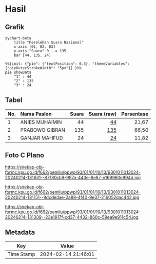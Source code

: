 # Hasil

## Grafik

```mermaid
xychart-beta
    title "Perolehan Suara Nasional"
    x-axis [01, 02, 03]
    y-axis "Suara" 0 --> 135
    bar [44, 135, 24]
```

```mermaid
%%{init: {"pie": {"textPosition": 0.5}, "themeVariables": {"pieOuterStrokeWidth": "5px"}} }%%
pie showData
    "1" : 44
    "2" : 135
    "3" : 24
```

## Tabel

| No. | Nama Paslon    | Suara | Suara (raw) | Persentase |
|:--- |:-------------- | -----:| -----------:| ----------:|
| 1   | ANIES MUHAIMIN | 44    | [44][p-1]   | 21,67      |
| 2   | PRABOWO GIBRAN | 135   | [135][p-2]  | 66,50      |
| 3   | GANJAR MAHFUD  | 24    | [24][p-3]   | 11,82      |


[p-1]: https://github.com/gigit-pemilu/pemilu-2024/blob/main/pilpres/hitung-suara/sub/93-papua-selatan/sub/01-merauke/sub/01-merauke/sub/1013-muli/sub/024-tps/sub/paslon-1.txt
[p-2]: https://github.com/gigit-pemilu/pemilu-2024/blob/main/pilpres/hitung-suara/sub/93-papua-selatan/sub/01-merauke/sub/01-merauke/sub/1013-muli/sub/024-tps/sub/paslon-2.txt
[p-3]: https://github.com/gigit-pemilu/pemilu-2024/blob/main/pilpres/hitung-suara/sub/93-papua-selatan/sub/01-merauke/sub/01-merauke/sub/1013-muli/sub/024-tps/sub/paslon-3.txt

## Foto C Plano

https://sirekap-obj-formc.kpu.go.id/f662/pemilu/ppwp/93/01/01/10/13/9301011013024-20240214-131631--87130cb9-997a-443e-8e87-e169960e894d.jpg

https://sirekap-obj-formc.kpu.go.id/f662/pemilu/ppwp/93/01/01/10/13/9301011013024-20240214-131151--9dcdedae-2a88-4f40-9e37-216052dac442.jpg

https://sirekap-obj-formc.kpu.go.id/f662/pemilu/ppwp/93/01/01/10/13/9301011013024-20240214-131309--23e1917f-cd37-4432-860c-59ea9e911c54.jpg


## Metadata

| Key        | Value               |
| ---------- | ------------------- |
| Time Stamp | 2024-02-14 21:46:01 |



